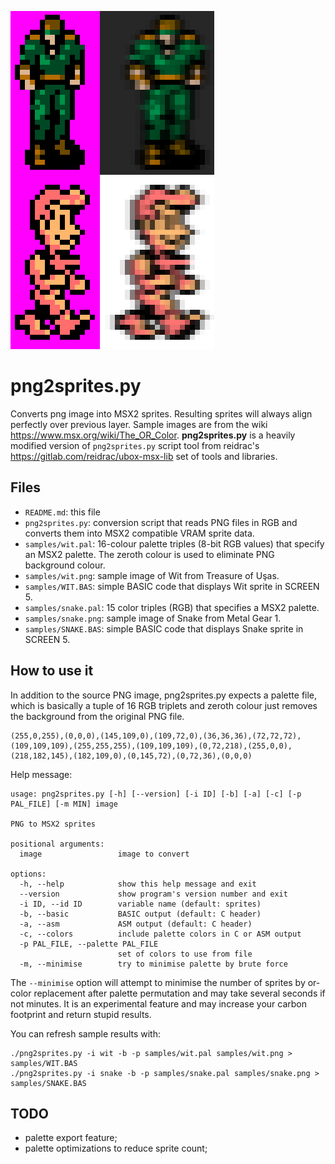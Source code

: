 ![Original/sprites in OpenMSX](/docs/sprites.png "Original/sprites in OpenMSX")

png2sprites.py
==============

Converts png image into MSX2 sprites. Resulting sprites will always align perfectly over previous layer. Sample images are from the wiki https://www.msx.org/wiki/The_OR_Color. **png2sprites.py** is a heavily modified version of `png2sprites.py` script tool from reidrac's https://gitlab.com/reidrac/ubox-msx-lib set of tools and libraries.


Files
-----

* `README.md`: this file
* `png2sprites.py`: conversion script that reads PNG files in RGB and converts them into MSX2 compatible VRAM sprite data.
* `samples/wit.pal`: 16-colour palette triples (8-bit RGB values) that specify an MSX2 palette. The zeroth colour is used to eliminate PNG background colour.
* `samples/wit.png`: sample image of Wit from Treasure of Uşas.
* `samples/WIT.BAS`: simple BASIC code that displays Wit sprite in SCREEN 5.
* `samples/snake.pal`: 15 color triples (RGB) that specifies a MSX2 palette.
* `samples/snake.png`: sample image of Snake from Metal Gear 1.
* `samples/SNAKE.BAS`: simple BASIC code that displays Snake sprite in SCREEN 5.


How to use it
-------------

In addition to the source PNG image, png2sprites.py expects a palette file, which is basically a tuple of 16 RGB triplets and zeroth colour just removes the background from the original PNG file.

```
(255,0,255),(0,0,0),(145,109,0),(109,72,0),(36,36,36),(72,72,72),(109,109,109),(255,255,255),(109,109,109),(0,72,218),(255,0,0),(218,182,145),(182,109,0),(0,145,72),(0,72,36),(0,0,0)
```

Help message:

```
usage: png2sprites.py [-h] [--version] [-i ID] [-b] [-a] [-c] [-p PAL_FILE] [-m MIN] image

PNG to MSX2 sprites

positional arguments:
  image                 image to convert

options:
  -h, --help            show this help message and exit
  --version             show program's version number and exit
  -i ID, --id ID        variable name (default: sprites)
  -b, --basic           BASIC output (default: C header)
  -a, --asm             ASM output (default: C header)
  -c, --colors          include palette colors in C or ASM output
  -p PAL_FILE, --palette PAL_FILE
                        set of colors to use from file
  -m, --minimise        try to minimise palette by brute force
```

The `--minimise` option will attempt to minimise the number of sprites by or-color replacement after palette permutation and may take several seconds if not minutes. It is an experimental feature and may increase your carbon footprint and return stupid results.

You can refresh sample results with:

```
./png2sprites.py -i wit -b -p samples/wit.pal samples/wit.png > samples/WIT.BAS
./png2sprites.py -i snake -b -p samples/snake.pal samples/snake.png > samples/SNAKE.BAS
```


TODO
----

* palette export feature;
* palette optimizations to reduce sprite count;
